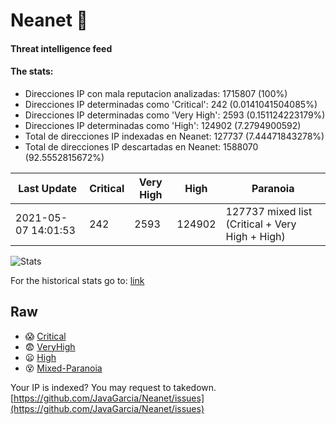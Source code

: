 # Neanet :hocho:
#### Threat intelligence feed
#### The stats:

- Direcciones IP con mala reputacion analizadas: 1715807 (100%)
- Direcciones IP determinadas como 'Critical':  242 (0.0141041504085%)
- Direcciones IP determinadas como 'Very High':  2593 (0.151124223179%)
- Direcciones IP determinadas como 'High':  124902 (7.2794900592)
- Total de direcciones IP indexadas en Neanet:  127737 (7.44471843278%)
- Total de direcciones IP descartadas en Neanet:  1588070 (92.5552815672%)

| Last Update | Critical | Very High | High | Paranoia |
| --- | --- | --- | --- | --- |
| 2021-05-07 14:01:53 | 242 | 2593 | 124902 | 127737 mixed list (Critical + Very High + High)|

![Stats](https://docs.google.com/spreadsheets/d/e/2PACX-1vSnaNMIXVabIpDJjufMlzH7poXnshF3mgd8Is1g9ytUEzVsP5my4Trn8f-xkoLLQ38xpL3HtmUexLo6/pubchart?oid=501124687&format=image)

For the historical stats go to: [link](/stats.csv)
## Raw
- :scream: [Critical](https://raw.githubusercontent.com/JavaGarcia/Neanet/master/blacklists/neanet_critical.txt)
- :fearful: [VeryHigh](https://raw.githubusercontent.com/JavaGarcia/Neanet/master/blacklists/neanet_veryHigh.txtt)
- :frowning: [High](https://raw.githubusercontent.com/JavaGarcia/Neanet/master/blacklists/neanet_high.txt)
- :dizzy_face: [Mixed-Paranoia](https://raw.githubusercontent.com/JavaGarcia/Neanet/master/blacklists/neanet_all.txt)


Your IP is indexed? You may request to takedown. [https://github.com/JavaGarcia/Neanet/issues](https://github.com/JavaGarcia/Neanet/issues)



















































































































































































































































































































































































































































































































































































































































































































































































































































































































































































































































































































































































































































































































































































































































































































































































































































































































































































































































































































































































































































































































































































































































































































































































































































































































































































































































































































































































































































































































































































































































































































































































































































































































































































































































































































































































































































































































































































































































































































































































































































































































































































































































































































































































































































































































































































































































































































































































































































































































































































































































































































































































































































































































































































































































































































































































































































































































































































































































































































































































































































































































































































































































































































































































